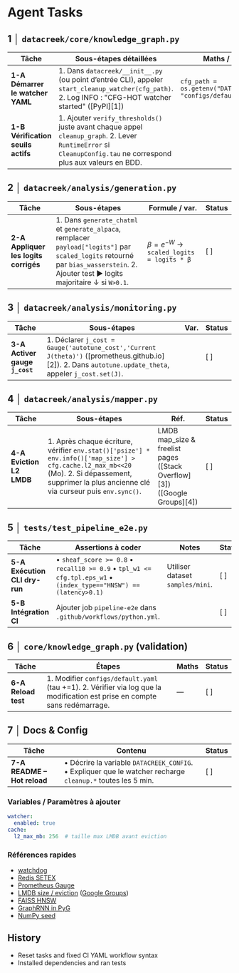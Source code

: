 # Agent Tasks

## 1 │ `datacreek/core/knowledge_graph.py`

| Tâche                              | Sous-étapes détaillées                                                                                                                                            | Maths / variables                                                  | Status |
| ---------------------------------- | ---------------------------------------------------------------------------------------------------------------------------------------------------------------- | ------------------------------------------------------------------ | ------ |
| **1-A Démarrer le watcher YAML**   | 1. Dans `datacreek/__init__.py` (ou point d’entrée CLI), appeler `start_cleanup_watcher(cfg_path)`. 2. Log INFO : "CFG-HOT watcher started" ([PyPI][1])        | `cfg_path = os.getenv("DATACREEK_CONFIG", "configs/default.yaml")` | [ ] |
| **1-B Vérification seuils actifs** | 1. Ajouter `verify_thresholds()` juste avant chaque appel `cleanup_graph`. 2. Lever `RuntimeError` si `CleanupConfig.tau` ne correspond plus aux valeurs en BDD. |                                                                    | [ ] |

## 2 │ `datacreek/analysis/generation.py`

| Tâche                                 | Sous-étapes                                                                                                                                                                           | Formule / var.                              | Status |
| ------------------------------------- | ------------------------------------------------------------------------------------------------------------------------------------------------------------------------------------- | ------------------------------------------- | ------ |
| **2-A Appliquer les logits corrigés** | 1. Dans `generate_chatml` et `generate_alpaca`, remplacer `payload["logits"]` par `scaled_logits` retourné par `bias_wasserstein`. 2. Ajouter test ▶ logits majoritaire ↓ si `W>0.1`. | $β = e^{-W}$ → `scaled_logits = logits * β` | [ ] |

## 3 │ `datacreek/analysis/monitoring.py`

| Tâche                          | Sous-étapes                                                                                                                                             | Var. | Status |
| ------------------------------ | ------------------------------------------------------------------------------------------------------------------------------------------------------- | ---- | ------ |
| **3-A Activer gauge `j_cost`** | 1. Déclarer `j_cost = Gauge('autotune_cost','Current J(theta)')` ([prometheus.github.io][2]). 2. Dans `autotune.update_theta`, appeler `j_cost.set(J)`. |      | [ ] |

## 4 │ `datacreek/analysis/mapper.py`

| Tâche                    | Sous-étapes                                                                                                                                                                                        | Réf.                                                                      | Status |
| ------------------------ | -------------------------------------------------------------------------------------------------------------------------------------------------------------------------------------------------- | ------------------------------------------------------------------------- | ------ |
| **4-A Eviction L2 LMDB** | 1. Après chaque écriture, vérifier `env.stat()['psize'] * env.info()['map_size'] > cfg.cache.l2_max_mb<<20` (Mo). 2. Si dépassement, supprimer la plus ancienne clé via curseur puis `env.sync()`. | LMDB map_size & freelist pages ([Stack Overflow][3])([Google Groups][4]) | [ ] |

## 5 │ `tests/test_pipeline_e2e.py`

| Tâche                         | Assertions à coder                                                                                                | Notes                            | Status |
| ----------------------------- | ----------------------------------------------------------------------------------------------------------------- | -------------------------------- | ------ |
| **5-A Exécution CLI dry-run** | • `sheaf_score >= 0.8` • `recall10 >= 0.9` • `tpl_w1 <= cfg.tpl.eps_w1` • `(index_type=="HNSW") == (latency>0.1)` | Utiliser dataset `samples/mini`. | [ ] |
| **5-B Intégration CI**        | Ajouter job `pipeline-e2e` dans `.github/workflows/python.yml`.                                                   |                                  | [ ] |

## 6 │ `core/knowledge_graph.py` (validation)

| Tâche               | Étapes                                                                                                                      | Maths | Status |
| ------------------- | --------------------------------------------------------------------------------------------------------------------------- | ----- | ------ |
| **6-A Reload test** | 1. Modifier `configs/default.yaml` (tau +=1). 2. Vérifier via log que la modification est prise en compte sans redémarrage. | —     | [ ] |

## 7 │ Docs & Config

| Tâche                       | Contenu                                                                                                     | Status |
| --------------------------- | ----------------------------------------------------------------------------------------------------------- | ------ |
| **7-A README – Hot reload** | • Décrire la variable `DATACREEK_CONFIG`. • Expliquer que le watcher recharge `cleanup.*` toutes les 5 min. | [ ] |

### Variables / Paramètres à ajouter
```yaml
watcher:
  enabled: true
cache:
  l2_max_mb: 256  # taille max LMDB avant eviction
```

### Références rapides
- [watchdog](https://stackoverflow.com/questions/73406981/restart-a-file-on-change-python-watchdog?utm_source=chatgpt.com)
- [Redis SETEX](https://redis.io/docs/latest/commands/setex/?utm_source=chatgpt.com)
- [Prometheus Gauge](https://prometheus.github.io/client_python/instrumenting/gauge/?utm_source=chatgpt.com)
- [LMDB size / eviction](https://stackoverflow.com/questions/63552889/maximum-lmdb-value-size?utm_source=chatgpt.com) ([Google Groups](https://groups.google.com/g/caffe-users/c/0RKsTTYRGpQ?utm_source=chatgpt.com))
- [FAISS HNSW](https://github.com/facebookresearch/faiss/wiki/Faiss-indexes?utm_source=chatgpt.com)
- [GraphRNN in PyG](https://pytorch-geometric.readthedocs.io/en/2.5.1/modules/nn.html?utm_source=chatgpt.com)
- [NumPy seed](https://numpy.org/doc/2.2/reference/random/generated/numpy.random.seed.html?utm_source=chatgpt.com)

## History
- Reset tasks and fixed CI YAML workflow syntax
- Installed dependencies and ran tests
